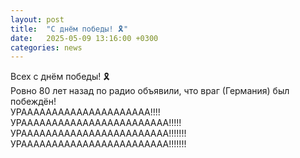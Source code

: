 ```yaml
---
layout: post
title:  "С днём победы! 🎗"
date:   2025-05-09 13:16:00 +0300
categories: news
---  
```

Всех с днём победы! 🎗<br>
Ровно 80 лет назад по радио объявили, что враг (Германия) был побеждён!<br>
УРААААААААААААААААААААА!!!! УРАААААААААААААААААААААААА!!!!!УРАААААААААААААААААААААААА!!!!!!! УРАААААААААААААААААААААААА!!!!!!!
